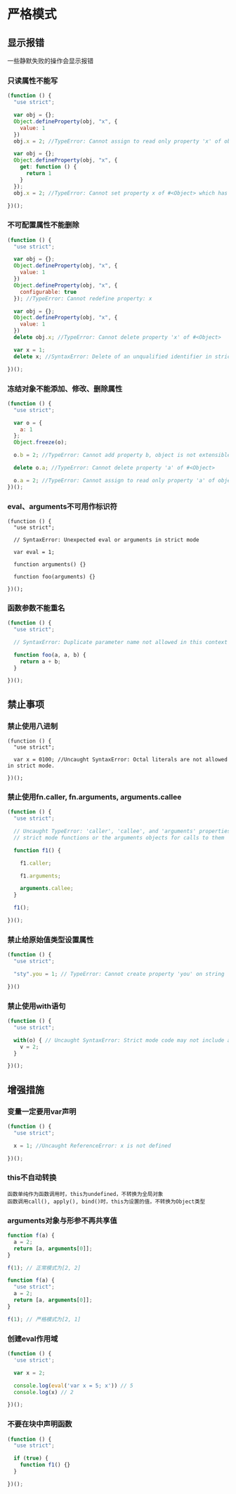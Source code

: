 # 严格模式

## 显示报错

一些静默失败的操作会显示报错

### 只读属性不能写

```javascript
(function () {
  "use strict";

  var obj = {};
  Object.defineProperty(obj, "x", {
    value: 1
  })
  obj.x = 2; //TypeError: Cannot assign to read only property 'x' of object '#<Object>'

  var obj = {};
  Object.defineProperty(obj, "x", {
    get: function () {
      return 1
    }
  });
  obj.x = 2; //TypeError: Cannot set property x of #<Object> which has only a getter

})();
```

### 不可配置属性不能删除

```javascript
(function () {
  "use strict";

  var obj = {};
  Object.defineProperty(obj, "x", {
    value: 1
  })
  Object.defineProperty(obj, "x", {
    configurable: true
  }); //TypeError: Cannot redefine property: x

  var obj = {};
  Object.defineProperty(obj, "x", {
    value: 1
  })
  delete obj.x; //TypeError: Cannot delete property 'x' of #<Object>

  var x = 1;
  delete x; //SyntaxError: Delete of an unqualified identifier in strict mode.

})();
```

### 冻结对象不能添加、修改、删除属性

```javascript
(function () {
  "use strict";

  var o = {
    a: 1
  };
  Object.freeze(o);

  o.b = 2; //TypeError: Cannot add property b, object is not extensible

  delete o.a; //TypeError: Cannot delete property 'a' of #<Object>

  o.a = 2; //TypeError: Cannot assign to read only property 'a' of object '#<Object>'
})();
```

### eval、arguments不可用作标识符

```
(function () {
  "use strict";

  // SyntaxError: Unexpected eval or arguments in strict mode

  var eval = 1;

  function arguments() {}

  function foo(arguments) {}

})();
```

### 函数参数不能重名

```javascript
(function () {
  "use strict";

  // SyntaxError: Duplicate parameter name not allowed in this context

  function foo(a, a, b) {
    return a + b;
  }

})();
```

## 禁止事项

### 禁止使用八进制

```
(function () {
  "use strict";

  var x = 0100; //Uncaught SyntaxError: Octal literals are not allowed in strict mode.

})();
```

### 禁止使用fn.caller, fn.arguments, arguments.callee

```javascript
(function () {
  "use strict";

  // Uncaught TypeError: 'caller', 'callee', and 'arguments' properties may not be accessed on
  // strict mode functions or the arguments objects for calls to them   

  function f1() {

    f1.caller;

    f1.arguments;

    arguments.callee;
  }

  f1();

})();
```

### 禁止给原始值类型设置属性

```javascript
(function () {
  "use strict";

  "sty".you = 1; // TypeError: Cannot create property 'you' on string

})()
```

### 禁止使用with语句

```javascript
(function () {
  "use strict";

  with(o) { // Uncaught SyntaxError: Strict mode code may not include a with statement
    v = 2;
  }

})();
```

## 增强措施

### 变量一定要用var声明

```javascript
(function () {
  "use strict";

  x = 1; //Uncaught ReferenceError: x is not defined

})();
```

### this不自动转换

```
函数单纯作为函数调用时，this为undefined，不转换为全局对象
函数调用call(), apply(), bind()时，this为设置的值，不转换为Object类型
```

### arguments对象与形参不再共享值

```javascript
function f(a) {
  a = 2;
  return [a, arguments[0]];
}

f(1); // 正常模式为[2, 2]

function f(a) {
  "use strict";
  a = 2;
  return [a, arguments[0]];
}

f(1); // 严格模式为[2, 1]
```

### 创建eval作用域

```javascript
(function () {
  'use strict';

  var x = 2;

  console.log(eval('var x = 5; x')) // 5
  console.log(x) // 2

})();
```

### 不要在块中声明函数

```javascript
(function () {
  "use strict";

  if (true) {
    function f1() {}
  }

})();
```
